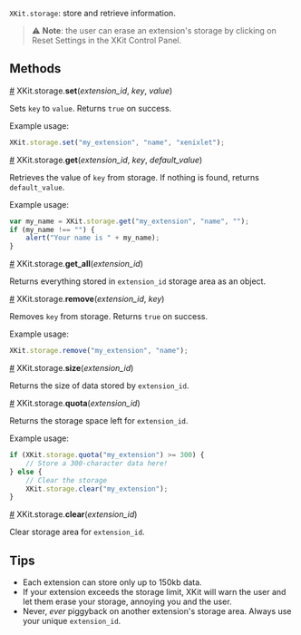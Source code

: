 `XKit.storage`: store and retrieve information.

> :warning: **Note**: the user can erase an extension's storage by clicking on Reset Settings in the XKit Control Panel.

## Methods

<a name="set" href="XKit.storage.md#set">#</a> XKit.storage.**set**(_extension_id_, _key_, _value_)

Sets `key` to `value`. Returns `true` on success.

Example usage:

```javascript
XKit.storage.set("my_extension", "name", "xenixlet");
```

<a name="get" href="XKit.storage.md#get">#</a> XKit.storage.**get**(_extension_id_, _key_, _default_value_)

Retrieves the value of `key` from storage. If nothing is found, returns `default_value`.

Example usage:

```javascript
var my_name = XKit.storage.get("my_extension", "name", "");
if (my_name !== "") {
    alert("Your name is " + my_name);
}
```

<a name="get_all" href="XKit.storage.md#get_all">#</a> XKit.storage.**get_all**(_extension_id_)

Returns everything stored in `extension_id` storage area as an object.

<a name="remove" href="XKit.storage.md#remove">#</a> XKit.storage.**remove**(_extension_id_, _key_)

Removes `key` from storage. Returns `true` on success.

Example usage:

```javascript
XKit.storage.remove("my_extension", "name");
```

<a name="size" href="XKit.storage.md#size">#</a> XKit.storage.**size**(_extension_id_)

Returns the size of data stored by `extension_id`.

<a name="quota" href="XKit.storage.md#quota">#</a> XKit.storage.**quota**(_extension_id_)

Returns the storage space left for `extension_id`.

Example usage:

```javascript
if (XKit.storage.quota("my_extension") >= 300) {
    // Store a 300-character data here!
} else {
    // Clear the storage
    XKit.storage.clear("my_extension");
}
```

<a name="clear" href="XKit.storage.md#clear">#</a> XKit.storage.**clear**(_extension_id_)

Clear storage area for `extension_id`.

## Tips

* Each extension can store only up to 150kb data.
* If your extension exceeds the storage limit, XKit will warn the user and let them erase your storage, annoying you and the user.
* Never, _ever_ piggyback on another extension's storage area. Always use your unique `extension_id`.
